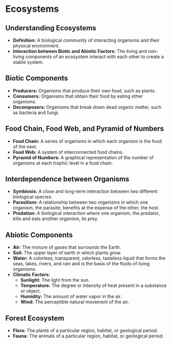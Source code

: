 
# Ecosystems

## Understanding Ecosystems

*   **Definition:** A biological community of interacting organisms and their physical environment.
*   **Interaction between Biotic and Abiotic Factors:** The living and non-living components of an ecosystem interact with each other to create a stable system.

## Biotic Components

*   **Producers:** Organisms that produce their own food, such as plants.
*   **Consumers:** Organisms that obtain their food by eating other organisms.
*   **Decomposers:** Organisms that break down dead organic matter, such as bacteria and fungi.

## Food Chain, Food Web, and Pyramid of Numbers

*   **Food Chain:** A series of organisms in which each organism is the food of the next.
*   **Food Web:** A system of interconnected food chains.
*   **Pyramid of Numbers:** A graphical representation of the number of organisms at each trophic level in a food chain.

## Interdependence between Organisms

*   **Symbiosis:** A close and long-term interaction between two different biological species.
*   **Parasitism:** A relationship between two organisms in which one organism, the parasite, benefits at the expense of the other, the host.
*   **Predation:** A biological interaction where one organism, the predator, kills and eats another organism, its prey.

## Abiotic Components

*   **Air:** The mixture of gases that surrounds the Earth.
*   **Soil:** The upper layer of earth in which plants grow.
*   **Water:** A colorless, transparent, odorless, tasteless liquid that forms the seas, lakes, rivers, and rain and is the basis of the fluids of living organisms.
*   **Climatic Factors:**
    *   **Sunlight:** The light from the sun.
    *   **Temperature:** The degree or intensity of heat present in a substance or object.
    *   **Humidity:** The amount of water vapor in the air.
    *   **Wind:** The perceptible natural movement of the air.

## Forest Ecosystem

*   **Flora:** The plants of a particular region, habitat, or geological period.
*   **Fauna:** The animals of a particular region, habitat, or geological period.
